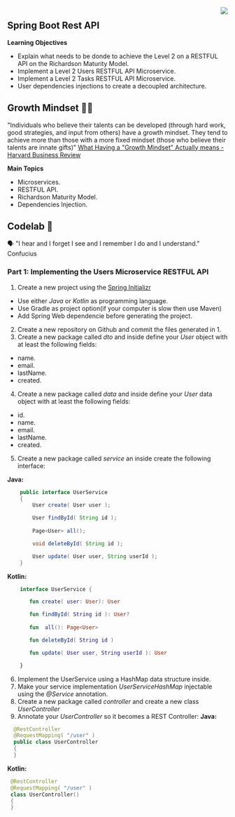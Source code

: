 <img align="right" src="https://github.com/ada-school/module-template/blob/main/ada.png">


## Spring Boot Rest API

**Learning Objectives**

- Explain what needs to be donde to achieve the Level 2 on a  RESTFUL API on the Richardson Maturity Model.
- Implement a Level 2 Users RESTFUL API Microservice.
- Implement a Level 2 Tasks RESTFUL API Microservice.
-  User dependencies injections to create a decoupled architecture.


## Growth Mindset 🤹🏽

"Individuals who believe their talents can be developed (through hard work, good strategies, and input from others) have a growth mindset. They tend to achieve more than those with a more fixed mindset (those who believe their talents are innate gifts)" [What Having a "Growth Mindset" Actually means - Harvard Business Review](https://hbr.org/2016/01/what-having-a-growth-mindset-actually-means)  


**Main Topics**
* Microservices.
* RESTFUL API.
* Richardson Maturity Model.
* Dependencies Injection.

## Codelab 🧪

🗣️ "I hear and I forget I see and I remember I do and I understand." Confucius

### Part 1: Implementing the Users Microservice RESTFUL API

1. Create a new project using the [Spring Initializr](https://start.spring.io/)
 * Use either *Java* or *Kotlin* as programming language.
 * Use Gradle as project option(if your computer is slow then use  Maven)
 * Add Spring Web dependencie before generating the project.
2. Create a new repository on Github and commit the files generated in 1.
3. Create a new package called *dto* and inside define your *User* object with at least the following fields:
 * name.
 * email.
 * lastName.
 * created.
4. Create a new package called *data* and inside define your *User* data object with at least the following fields:
 * id.
 * name.
 * email.
 * lastName.
 * created.
5. Create a new package called *service* an inside create the following interface:

**Java:**
 ```java
     public interface UserService
     {
         User create( User user );

         User findById( String id );
         
         Page<User> all();

         void deleteById( String id );

         User update( User user, String userId );
     }
  ```
  **Kotlin:**
  ```kotlin
      interface UserService {

         fun create( user: User): User

         fun findById( String id ): User?
         
         fun  all(): Page<User>

         fun deleteById( String id )

         fun update( User user, String userId ): User

      }
  ```
6. Implement the UserService using a HashMap data structure inside.
7. Make your service implementation *UserServiceHashMap* injectable using the *@Service* annotation.
8. Create a new package called *controller* and create a new class *UserController*
9. Annotate your *UserController* so it becomes a REST Controller:
 **Java:**
 ```java
   @RestController
   @RequestMapping( "/user" )
   public class UserController
   {
   }
  ```
  **Kotlin:**
  ```kotlin
   @RestController
   @RequestMapping( "/user" )
   class UserController()
   {
   }
  ```



